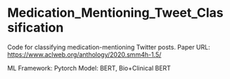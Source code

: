 # Medication_Mentioning_Tweet_Classification

Code for classifying medication-mentioning Twitter posts.
Paper URL: https://www.aclweb.org/anthology/2020.smm4h-1.5/

ML Framework: Pytorch
Model: BERT, Bio+Clinical BERT
